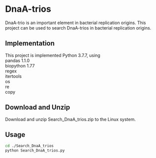 # DnaA-trios
DnaA-trio is an important element in bacterial replication origins. This project can be used to search DnaA-trios in bacterial replication origins.

## Implementation
This project is implemented Python 3.7.7, using  
pandas  1.1.0  
biopython  1.77  
regex  
itertools  
os  
re  
copy  

## Download and Unzip
Download and unzip Search_DnaA_trios.zip to the Linux system.

## Usage
```sh
cd ./Search_DnaA_trios
python Search_DnaA_trios.py
```
## 
